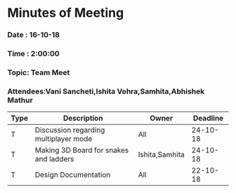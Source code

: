 # Minutes of Meeting

### Date : 16-10-18
### Time : 2:00:00
### Topic: Team Meet
### Attendees:Vani Sancheti,Ishita Vohra,Samhita,Abhishek Mathur

Type | Description | Owner | Deadline
---- | ---- | ---- | ----
T |Discussion regarding multiplayer mode| All | 24-10-18
T |Making 3D Board for snakes and ladders| Ishita,Samhita | 24-10-18
T |Design Documentation | All | 22-10-18  